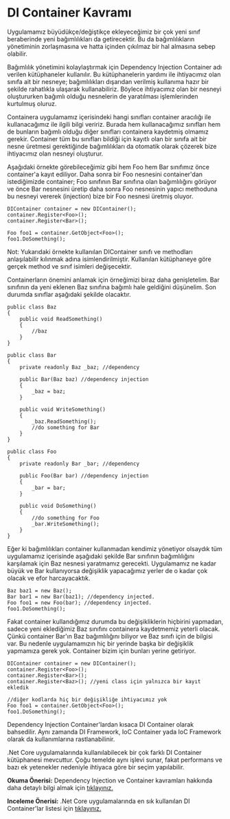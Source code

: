 # DI Container Kavramı

Uygulamamız büyüdükçe/değiştikçe ekleyeceğimiz bir çok yeni sınıf beraberinde yeni bağımlılıkları da getirecektir. Bu da bağımlılıkların yönetiminin zorlaşmasına ve hatta içinden çıkılmaz bir hal almasına sebep olabilir.

Bağımlılık yönetimini kolaylaştırmak için Dependency Injection Container adı verilen kütüphaneler kullanılır.
Bu kütüphanelerin yardımı ile ihtiyacımız olan sınıfa ait bir nesneye; bağımlılıkları dışarıdan verilmiş kullanıma hazır bir şekilde rahatlıkla ulaşarak kullanabiliriz. Böylece ihtiyacımız olan bir nesneyi oluştururken bağımlı olduğu nesnelerin de yaratılması işlemlerinden kurtulmuş oluruz.

Containera uygulamamız içerisindeki hangi sınıfları container aracılığı ile kullanacağımız ile ilgili bilgi veririz. Burada hem kullanacağımız sınıfları hem de bunların bağımlı olduğu diğer sınıfları containera kaydetmiş olmamız gerekir. Container tüm bu sınıfları bildiği için kayıtlı olan bir sınıfa ait bir nesne üretmesi gerektiğinde bağımlılıkları da otomatik olarak çözerek bize ihtiyacımız olan nesneyi oluşturur.

Aşağıdaki örnekte görebileceğimiz gibi hem Foo hem Bar sınıfımız önce container'a kayıt ediliyor. Daha sonra bir Foo nesnesini container'dan istediğimizde container; Foo sınıfının Bar sınıfına olan bağımlılığını görüyor ve önce Bar nesnesini üretip daha sonra Foo nesnesinin yapıcı methoduna bu nesneyi vererek (injection) bize bir Foo nesnesi üretmiş oluyor.

```
DIContainer container = new DIContainer();
container.Register<Foo>();
container.Register<Bar>();

Foo foo1 = container.GetObject<Foo>();
foo1.DoSomething();
```

Not: Yukarıdaki örnekte kullanılan DIContainer sınıfı ve methodları anlaşılabilir kılınmak adına isimlendirilmiştir. Kullanılan kütüphaneye göre gerçek method ve sınıf isimleri değişecektir.

Containerların önemini anlamak için örneğimizi biraz daha genişletelim. Bar sınıfının da yeni eklenen Baz sınıfına bağımlı hale geldiğini düşünelim. Son durumda sınıflar aşağıdaki şekilde olacaktır.

```
public class Baz
{
    public void ReadSomething()
    {
        //baz
    }
}

public class Bar
{
    private readonly Baz _baz; //dependency

    public Bar(Baz baz) //dependency injection
    {
        _baz = baz;
    }

    public void WriteSomething()
    {
        _baz.ReadSomething();
        //do something for Bar
    }
}

public class Foo
{
    private readonly Bar _bar; //dependency

    public Foo(Bar bar) //dependency injection
    {
        _bar = bar;
    }

    public void DoSomething()
    {
        //do something for Foo
        _bar.WriteSomething();
    }
}
```

Eğer ki bağımlılıkları container kullanmadan kendimiz yönetiyor olsaydık tüm uygulamamız içerisinde aşağıdaki şekilde Bar sınıfının bağımlılığını karşılamak için Baz nesnesi yaratmamız gerecekti. Uygulamamız ne kadar büyük ve Bar kullanıyorsa değişiklik yapacağımız yerler de o kadar çok olacak ve efor harcayacaktık.

```
Baz baz1 = new Baz();
Bar bar1 = new Bar(baz1); //dependency injected.
Foo foo1 = new Foo(bar); //dependency injected.
foo1.DoSomething();
```

Fakat container kullandığımız durumda bu değişikliklerin hiçbirini yapmadan, sadece yeni eklediğimiz Baz sınıfını containera kaydetmemiz yeterli olacak. Çünkü container Bar'ın Baz bağımlılığını biliyor ve Baz sınıfı için de bilgisi var. Bu nedenle uygulamamızın hiç bir yerinde başka bir değişiklik yapmamıza gerek yok. Container bizim için bunları yerine getiriyor.

```
DIContainer container = new DIContainer();
container.Register<Foo>();
container.Register<Bar>();
container.Register<Baz>(); //yeni class için yalnızca bir kayıt ekledik

//diğer kodlarda hiç bir değişikliğe ihtiyacımız yok
Foo foo1 = container.GetObject<Foo>();
foo1.DoSomething();
```

Dependency Injection Container'lardan kısaca DI Container olarak bahsedilir. Aynı zamanda DI Framework, IoC Container yada IoC Framework olarak da kullanımlarına rastlanabilinir.

.Net Core uygulamalarında kullanılabilecek bir çok farklı DI Container kütüphanesi mevcuttur. Çoğu temelde aynı işlevi sunar, fakat performans ve bazı ek yetenekler nedeniyle ihtiyaca göre bir seçim yapılabilir.

**Okuma Önerisi:** Dependency Injection ve Container kavramları hakkında daha detaylı bilgi almak için [tıklayınız.](https://www.martinfowler.com/articles/injection.html)

**Inceleme Önerisi:** .Net Core uygulamalarında en sık kullanılan DI Container'lar listesi için [tıklayınız.](https://github.com/quozd/awesome-dotnet/blob/master/README.md#ioc)
